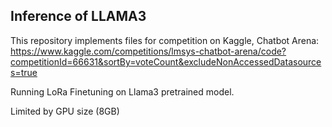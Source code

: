 ## Inference of LLAMA3
This repository implements files for competition on Kaggle, Chatbot Arena: https://www.kaggle.com/competitions/lmsys-chatbot-arena/code?competitionId=66631&sortBy=voteCount&excludeNonAccessedDatasources=true

Running LoRa Finetuning on Llama3 pretrained model. 

Limited by GPU size (8GB)
